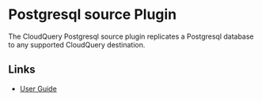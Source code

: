 # Postgresql source Plugin

The CloudQuery Postgresql source plugin replicates a Postgresql database to any supported CloudQuery destination.

## Links

- [User Guide](https://docs.cloudquery.io/docs/plugins/sources/postgresql/overview)
